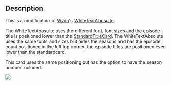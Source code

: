 ## Description

This is a modification of <a href="https://github.com/Wdvh">Wvdh</a>'s <a href="https://github.com/CollinHeist/TitleCardMaker-CardTypes/blob/master/Wdvh/README.md#whitetextstandard">WhiteTextAbosulte</a>. 

The WhiteTextAbosulte uses the different font, font sizes and the episode title is positioned lower than the [StandardTitleCard](https://github.com/CollinHeist/TitleCardMaker/wiki/StandardTitleCard). The WhiteTextAbsolute uses the same fonts and sizes but hides the seasons and has the episode count positioned in the left top corner, the episode titles are positioned even lower than the standardcard.

This card uses the same positioning but has the option to have the season number included.

<img src="https://user-images.githubusercontent.com/1803189/170856525-4b6fa8c7-ef16-494d-9e93-b2403f2cbfd1.png"/>
